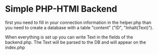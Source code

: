 # Simple PHP-HTMl Backend

first you need to fill in your connection information in the helper.php
than you need to create a database with a table "content" ("ID", "Inhalt(Text)").

When everything is set up you can write Text in the fields of the backend.php.
The Text will be parsed to the DB and will appear on the index.php

